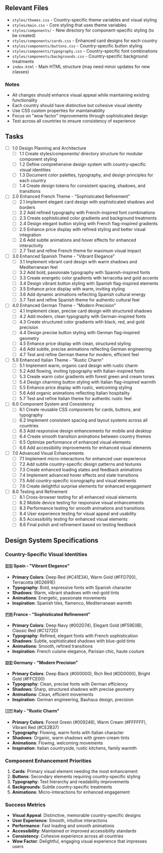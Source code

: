 ## Relevant Files

- `styles/themes.css` - Country-specific theme variables and visual styling
- `styles/main.css` - Core styling that uses theme variables
- `styles/components/` - New directory for component-specific styling (to be created)
- `styles/components/cards.css` - Enhanced card designs for each country
- `styles/components/buttons.css` - Country-specific button styling
- `styles/components/typography.css` - Country-specific font combinations
- `styles/components/backgrounds.css` - Country-specific background treatments
- `index.html` - Main HTML structure (may need minor updates for new classes)

### Notes

- All changes should enhance visual appeal while maintaining existing functionality
- Each country should have distinctive but cohesive visual identity
- Use CSS custom properties for maintainability
- Focus on "wow factor" improvements through sophisticated design
- Test across all countries to ensure consistency of experience

## Tasks

- [ ] 1.0 Design Planning and Architecture
  - [ ] 1.1 Create styles/components/ directory structure for modular component styling
  - [ ] 1.2 Define comprehensive design system with country-specific visual identities
  - [ ] 1.3 Document color palettes, typography, and design principles for each country
  - [ ] 1.4 Create design tokens for consistent spacing, shadows, and transitions
- [ ] 2.0 Enhanced French Theme - "Sophisticated Refinement"
  - [ ] 2.1 Implement elegant card design with sophisticated shadows and borders
  - [ ] 2.2 Add refined typography with French-inspired font combinations
  - [ ] 2.3 Create sophisticated color gradients and background treatments
  - [ ] 2.4 Design elegant button styling with French flag-inspired gradients
  - [ ] 2.5 Enhance price display with refined styling and better visual integration
  - [ ] 2.6 Add subtle animations and hover effects for enhanced interactivity
  - [ ] 2.7 Test and refine French theme for maximum visual impact
- [ ] 3.0 Enhanced Spanish Theme - "Vibrant Elegance"
  - [ ] 3.1 Implement vibrant card design with warm shadows and Mediterranean feel
  - [ ] 3.2 Add bold, passionate typography with Spanish-inspired fonts
  - [ ] 3.3 Create energetic color gradients with terracotta and gold accents
  - [ ] 3.4 Design vibrant button styling with Spanish flag-inspired elements
  - [ ] 3.5 Enhance price display with warm, inviting styling
  - [ ] 3.6 Add dynamic animations reflecting Spanish cultural energy
  - [ ] 3.7 Test and refine Spanish theme for authentic cultural feel
- [ ] 4.0 Enhanced German Theme - "Modern Precision"
  - [ ] 4.1 Implement clean, precise card design with structured shadows
  - [ ] 4.2 Add modern, clean typography with German-inspired fonts
  - [ ] 4.3 Create structured color gradients with black, red, and gold precision
  - [ ] 4.4 Design precise button styling with German flag-inspired geometry
  - [ ] 4.5 Enhance price display with clean, structured styling
  - [ ] 4.6 Add subtle, precise animations reflecting German engineering
  - [ ] 4.7 Test and refine German theme for modern, efficient feel
- [ ] 5.0 Enhanced Italian Theme - "Rustic Charm"
  - [ ] 5.1 Implement warm, organic card design with rustic charm
  - [ ] 5.2 Add flowing, inviting typography with Italian-inspired fonts
  - [ ] 5.3 Create warm color gradients with forest green and cream tones
  - [ ] 5.4 Design charming button styling with Italian flag-inspired warmth
  - [ ] 5.5 Enhance price display with rustic, welcoming styling
  - [ ] 5.6 Add organic animations reflecting Italian hospitality
  - [ ] 5.7 Test and refine Italian theme for authentic rustic feel
- [ ] 6.0 Component System and Consistency
  - [ ] 6.1 Create reusable CSS components for cards, buttons, and typography
  - [ ] 6.2 Implement consistent spacing and layout systems across all countries
  - [ ] 6.3 Add responsive design enhancements for mobile and desktop
  - [ ] 6.4 Create smooth transition animations between country themes
  - [ ] 6.5 Optimize performance of enhanced visual elements
  - [ ] 6.6 Add accessibility improvements for enhanced visual elements
- [ ] 7.0 Advanced Visual Enhancements
  - [ ] 7.1 Implement micro-interactions for enhanced user experience
  - [ ] 7.2 Add subtle country-specific design patterns and textures
  - [ ] 7.3 Create enhanced loading states and feedback animations
  - [ ] 7.4 Implement advanced hover effects and state transitions
  - [ ] 7.5 Add country-specific iconography and visual elements
  - [ ] 7.6 Create delightful surprise elements for enhanced engagement
- [ ] 8.0 Testing and Refinement
  - [ ] 8.1 Cross-browser testing for all enhanced visual elements
  - [ ] 8.2 Mobile device testing for responsive visual enhancements
  - [ ] 8.3 Performance testing for smooth animations and transitions
  - [ ] 8.4 User experience testing for visual appeal and usability
  - [ ] 8.5 Accessibility testing for enhanced visual elements
  - [ ] 8.6 Final polish and refinement based on testing feedback

## Design System Specifications

### Country-Specific Visual Identities

#### 🇪🇸 Spain - "Vibrant Elegance"
- **Primary Colors**: Deep Red (#C41E3A), Warm Gold (#FFD700), Terracotta (#D2691E)
- **Typography**: Bold, expressive fonts with Spanish character
- **Shadows**: Warm, vibrant shadows with red-gold tints
- **Animations**: Energetic, passionate movements
- **Inspiration**: Spanish tiles, flamenco, Mediterranean warmth

#### 🇫🇷 France - "Sophisticated Refinement"
- **Primary Colors**: Deep Navy (#002D74), Elegant Gold (#F59E0B), Classic Red (#C1272D)
- **Typography**: Refined, elegant fonts with French sophistication
- **Shadows**: Subtle, sophisticated shadows with blue-gold tints
- **Animations**: Smooth, refined transitions
- **Inspiration**: French cuisine elegance, Parisian chic, haute couture

#### 🇩🇪 Germany - "Modern Precision"
- **Primary Colors**: Deep Black (#000000), Rich Red (#DD0000), Bright Gold (#FFCE00)
- **Typography**: Clean, precise fonts with German efficiency
- **Shadows**: Sharp, structured shadows with precise geometry
- **Animations**: Clean, efficient movements
- **Inspiration**: German engineering, Bauhaus design, precision

#### 🇮🇹 Italy - "Rustic Charm"
- **Primary Colors**: Forest Green (#009246), Warm Cream (#FFFFFF), Vibrant Red (#CE2B37)
- **Typography**: Flowing, warm fonts with Italian character
- **Shadows**: Organic, warm shadows with green-cream tints
- **Animations**: Flowing, welcoming movements
- **Inspiration**: Italian countryside, rustic kitchens, family warmth

### Component Enhancement Priorities

1. **Cards**: Primary visual element needing the most enhancement
2. **Buttons**: Secondary elements requiring country-specific styling
3. **Typography**: Text hierarchy and readability improvements
4. **Backgrounds**: Subtle country-specific treatments
5. **Animations**: Micro-interactions for enhanced engagement

### Success Metrics

- **Visual Appeal**: Distinctive, memorable country-specific designs
- **User Experience**: Smooth, intuitive interactions
- **Performance**: Fast loading and smooth animations
- **Accessibility**: Maintained or improved accessibility standards
- **Consistency**: Cohesive experience across all countries
- **Wow Factor**: Delightful, engaging visual experience that impresses users